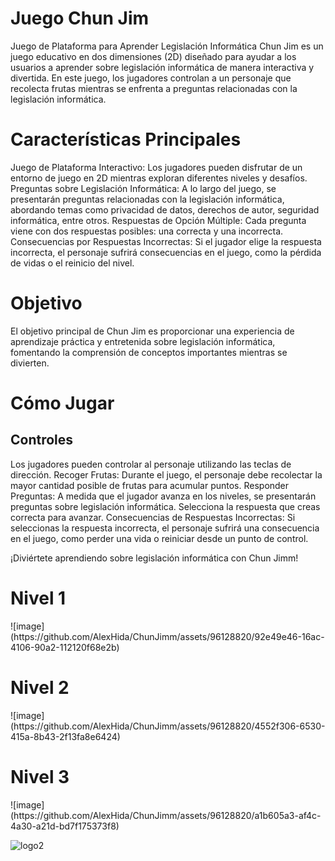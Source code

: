 <h1> Juego Chun Jim</h1>
Juego de Plataforma para Aprender Legislación Informática
Chun Jim es un juego educativo en dos dimensiones (2D) diseñado para ayudar a los usuarios a aprender sobre legislación informática de manera interactiva y divertida. En este juego, los jugadores controlan a un personaje que recolecta frutas mientras se enfrenta a preguntas relacionadas con la legislación informática.

<h1> Características Principales</h1> 
Juego de Plataforma Interactivo: Los jugadores pueden disfrutar de un entorno de juego en 2D mientras exploran diferentes niveles y desafíos.
Preguntas sobre Legislación Informática: A lo largo del juego, se presentarán preguntas relacionadas con la legislación informática, abordando temas como privacidad de datos, derechos de autor, seguridad informática, entre otros.
Respuestas de Opción Múltiple: Cada pregunta viene con dos respuestas posibles: una correcta y una incorrecta.
Consecuencias por Respuestas Incorrectas: Si el jugador elige la respuesta incorrecta, el personaje sufrirá consecuencias en el juego, como la pérdida de vidas o el reinicio del nivel.

<h1> Objetivo</h1>
El objetivo principal de Chun Jim es proporcionar una experiencia de aprendizaje práctica y entretenida sobre legislación informática, fomentando la comprensión de conceptos importantes mientras se divierten.

<h1> Cómo Jugar</h1>
<h2>Controles</h2>
Los jugadores pueden controlar al personaje utilizando las teclas de dirección.
Recoger Frutas: Durante el juego, el personaje debe recolectar la mayor cantidad posible de frutas para acumular puntos.
Responder Preguntas: A medida que el jugador avanza en los niveles, se presentarán preguntas sobre legislación informática. Selecciona la respuesta que creas correcta para avanzar.
Consecuencias de Respuestas Incorrectas: Si seleccionas la respuesta incorrecta, el personaje sufrirá una consecuencia en el juego, como perder una vida o reiniciar desde un punto de control.

¡Diviértete aprendiendo sobre legislación informática con Chun Jimm!
<h1>Nivel 1</h1>
![image](https://github.com/AlexHida/ChunJimm/assets/96128820/92e49e46-16ac-4106-90a2-112120f68e2b)
<h1>Nivel 2</h1>
![image](https://github.com/AlexHida/ChunJimm/assets/96128820/4552f306-6530-415a-8b43-2f13fa8e6424)
<h1>Nivel 3</h1>
![image](https://github.com/AlexHida/ChunJimm/assets/96128820/a1b605a3-af4c-4a30-a21d-bd7f175373f8)


![logo2](https://github.com/AlexHida/ChunJimm/assets/96128820/4d4b5442-6b70-4a45-bdd4-583a1f2aa5c1)

